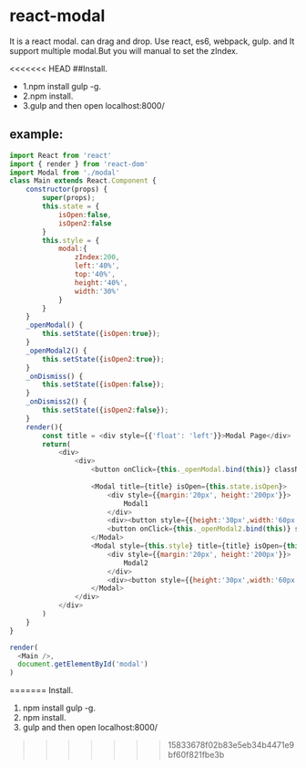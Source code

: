 # react-modal
It is a react modal. can drag and drop. Use react, es6, webpack, gulp.
and It support multiple modal.But you will manual to set the zIndex.

<<<<<<< HEAD
##Install.
* 1.npm install gulp -g.
* 2.npm install.
* 3.gulp and then open localhost:8000/
 ## example:
 
```javascript
import React from 'react'
import { render } from 'react-dom'
import Modal from './modal'
class Main extends React.Component {
	constructor(props) {
		super(props);
		this.state = {
			isOpen:false,
			isOpen2:false
		}
		this.style = {
			modal:{
				zIndex:200,
				left:'40%',
				top:'40%',
				height:'40%',
				width:'30%'
			}
		}
	}
  	_openModal() {
  		this.setState({isOpen:true});
  	}
  	_openModal2() {
  		this.setState({isOpen2:true});
  	}
  	_onDismiss() {
  		this.setState({isOpen:false});
  	}
  	_onDismiss2() {
  		this.setState({isOpen2:false});
  	}
 	render(){
 		const title = <div style={{'float': 'left'}}>Modal Page</div>
		return(
			<div>
				<div>
					<button onClick={this._openModal.bind(this)} className='button float-left'>Open Modal</button>
					
					<Modal title={title} isOpen={this.state.isOpen}>
						<div style={{margin:'20px', height:'200px'}}>
							Modal1
						</div>
						<div><button style={{height:'30px',width:'60px',background:'#ddd'}} onClick={this._onDismiss.bind(this)}>Close</button></div>
						<button onClick={this._openModal2.bind(this)} style={{height:'30px',width:'100px',background:'#ddd',margin:'10px'}} >Open Modal2</button>
					</Modal>
					<Modal style={this.style} title={title} isOpen={this.state.isOpen2}> {/*you can set the modal style youself*/}
						<div style={{margin:'20px', height:'200px'}}>
							Modal2
						</div>
						<div><button style={{height:'30px',width:'60px',background:'#ddd'}} onClick={this._onDismiss2.bind(this)}>Close</button></div>
					</Modal>
				</div>
			</div>
		)
	}
}

render(
  <Main />,
  document.getElementById('modal')
)
```
 
=======
Install.
 1. npm install gulp -g.
 2. npm install.
 3. gulp and then open localhost:8000/
>>>>>>> 15833678f02b83e5eb34b4471e9bf60f821fbe3b
